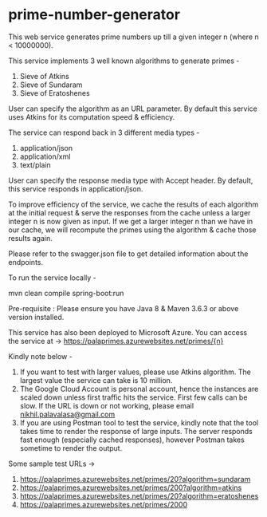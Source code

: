 # prime-number-generator

This web service generates prime numbers up till a given integer n (where n < 10000000).

This service implements 3 well known algorithms to generate primes -
1) Sieve of Atkins
2) Sieve of Sundaram
3) Sieve of Eratoshenes

User can specify the algorithm as an URL parameter. By default this service uses Atkins for its computation speed & efficiency.

The service can respond back in 3 different media types -
1) application/json
2) application/xml
3) text/plain

User can specify the response media type with Accept header. By default, this service responds in application/json.

To improve efficiency of the service, we cache the results of each algorithm at the initial request & serve the responses from the cache unless a larger integer n is now given as input. If we get a larger integer n than we have in our cache, we will recompute the primes using the algorithm & cache those results again.

Please refer to the swagger.json file to get detailed information about the endpoints.

To run the service locally -

mvn clean compile spring-boot:run

Pre-requisite : Please ensure you have Java 8 & Maven 3.6.3 or above version installed.

This service has also been deployed to Microsoft Azure. You can access the service at ->
https://palaprimes.azurewebsites.net/primes/{n}

Kindly note below -

1) If you want to test with larger values, please use Atkins algorithm. The largest value the service can take is 10 million.
2) The Google Cloud Account is personal account, hence the instances are scaled down unless first traffic hits the service. First few calls can be slow. If the URL is down or not working, please email nikhil.palavalasa@gmail.com
3) If you are using Postman tool to test the service, kindly note that the tool takes time to render the response of large inputs. The server responds fast enough (especially cached responses), however Postman takes sometime to render the output.

Some sample test URLs ->

1. https://palaprimes.azurewebsites.net/primes/20?algorithm=sundaram
2. https://palaprimes.azurewebsites.net/primes/200?algorithm=atkins
3. https://palaprimes.azurewebsites.net/primes/20?algorithm=eratoshenes
4. https://palaprimes.azurewebsites.net/primes/2000
